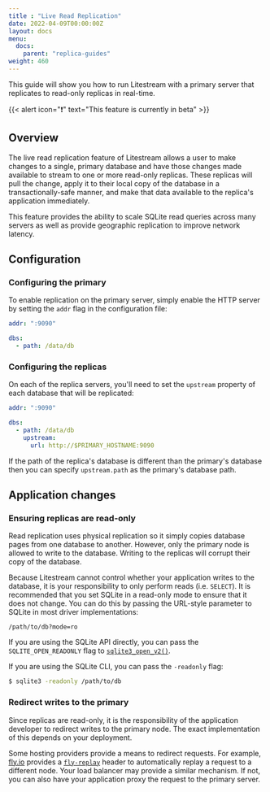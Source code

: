 ```yaml
---
title : "Live Read Replication"
date: 2022-04-09T00:00:00Z
layout: docs
menu:
  docs:
    parent: "replica-guides"
weight: 460
---
```


This guide will show you how to run Litestream with a primary server that
replicates to read-only replicas in real-time.

{{< alert icon="❗️" text="This feature is currently in beta" >}}


## Overview

The live read replication feature of Litestream allows a user to make changes
to a single, primary database and have those changes made available to stream
to one or more read-only replicas. These replicas will pull the change, apply
it to their local copy of the database in a transactionally-safe manner, and
make that data available to the replica's application immediately.

This feature provides the ability to scale SQLite read queries across many
servers as well as provide geographic replication to improve network latency.


## Configuration

### Configuring the primary

To enable replication on the primary server, simply enable the HTTP server by
setting the `addr` flag in the configuration file:

```yml
addr: ":9090"

dbs:
  - path: /data/db
```

### Configuring the replicas

On each of the replica servers, you'll need to set the `upstream` property of
each database that will be replicated:

```yml
addr: ":9090"

dbs:
  - path: /data/db
    upstream:
      url: http://$PRIMARY_HOSTNAME:9090
```

If the path of the replica's database is different than the primary's database
then you can specify `upstream.path` as the primary's database path.


## Application changes

### Ensuring replicas are read-only

Read replication uses physical replication so it simply copies database pages
from one database to another. However, only the primary node is allowed to write
to the database. Writing to the replicas will corrupt their copy of the database.

Because Litestream cannot control whether your application writes to the
database, it is your responsibility to only perform reads (i.e. `SELECT`). It
is recommended that you set SQLite in a read-only mode to ensure that it does
not change. You can do this by passing the URL-style parameter to SQLite in
most driver implementations:

```
/path/to/db?mode=ro
```

If you are using the SQLite API directly, you can pass the `SQLITE_OPEN_READONLY`
flag to [`sqlite3_open_v2()`](https://www.sqlite.org/c3ref/open.html).

If you are using the SQLite CLI, you can pass the `-readonly` flag:

```sh
$ sqlite3 -readonly /path/to/db
```


### Redirect writes to the primary

Since replicas are read-only, it is the responsibility of the application
developer to redirect writes to the primary node. The exact implementation of
this depends on your deployment.

Some hosting providers provide a means to redirect requests. For example,
[fly.io](fly.io) provides a [`fly-replay`](https://fly.io/docs/getting-started/multi-region-databases/#replay-the-request)
header to automatically replay a request to a different node. Your load
balancer may provide a similar mechanism. If not, you can also have your
application proxy the request to the primary server.


